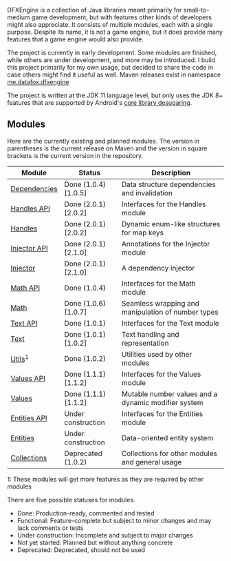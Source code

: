 DFXEngine is a collection of Java libraries meant primarily for small-to-medium game 
development, but with features other kinds of developers might also appreciate. It
consists of multiple modules, each with a single purpose. Despite its name, it is not
a game engine, but it does provide many features that a game engine would also provide.

The project is currently in early development. Some modules are finished, while others
are under development, and more may be introduced. I build this project primarily for 
my own usage, but decided to share the code in case others might find it useful as well.
Maven releases exist in namespace 
[me.datafox.dfxengine](https://central.sonatype.com/namespace/me.datafox.dfxengine)

The project is written at the JDK 11 language level, but only uses the JDK 8+ features
that are supported by Android's 
[core library desugaring](https://developer.android.com/studio/write/java8-support).

## Modules

Here are the currently existing and planned modules. The version in parentheses is the current release on Maven and the
version in square brackets is the current version in the repository.

| Module                       | Status                | Description                                         |
|------------------------------|-----------------------|-----------------------------------------------------|
| [Dependencies](dependencies) | Done (1.0.4) \[1.0.5] | Data structure dependencies and invalidation        |
| [Handles API](handles-api)   | Done (2.0.1) \[2.0.2] | Interfaces for the Handles module                   |
| [Handles](handles)           | Done (2.0.1) \[2.0.2] | Dynamic enum-like structures for map keys           |
| [Injector API](injector-api) | Done (2.0.1) \[2.1.0] | Annotations for the Injector module                 |
| [Injector](injector)         | Done (2.0.1) \[2.1.0] | A dependency injector                               |
| [Math API](math-api)         | Done (1.0.4)          | Interfaces for the Math module                      |
| [Math](math)                 | Done (1.0.6) \[1.0.7] | Seamless wrapping and manipulation of number types  |
| [Text API](text-api)         | Done (1.0.1)          | Interfaces for the Text module                      |
| [Text](text)                 | Done (1.0.1) \[1.0.2] | Text handling and representation                    |
| [Utils](utils)<sup>1</sup>   | Done (1.0.2)          | Utilities used by other modules                     |
| [Values API](values-api)     | Done (1.1.1) \[1.1.2] | Interfaces for the Values module                    |
| [Values](values)             | Done (1.1.1) \[1.1.2] | Mutable number values and a dynamic modifier system |
| [Entities API](entities-api) | Under construction    | Interfaces for the Entities module                  |
| [Entities](entities)         | Under construction    | Data-oriented entity system                         |
| [Collections](collections)   | Deprecated (1.0.2)    | Collections for other modules and general usage     |

1: These modules will get more features as they are required by other modules

There are five possible statuses for modules.

 - Done: Production-ready, commented and tested
 - Functional: Feature-complete but subject to minor changes and may lack comments or tests
 - Under construction: Incomplete and subject to major changes
 - Not yet started: Planned but without anything concrete
 - Deprecated: Deprecated, should not be used
